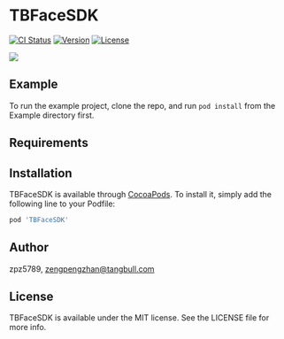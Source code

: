 # TBFaceSDK

[![CI Status](https://img.shields.io/travis/zpz5789/TBFaceSDK.svg?style=flat)](https://travis-ci.org/zpz5789/TBFaceSDK)
[![Version](https://img.shields.io/cocoapods/v/TBFaceSDK.svg?style=flat)](https://cocoapods.org/pods/TBFaceSDK)
[![License](https://img.shields.io/cocoapods/l/TBFaceSDK.svg?style=flat)](https://cocoapods.org/pods/TBFaceSDK)





![](https://img.shields.io/badge/pod-v1.2.2-red.svg)

## Example

To run the example project, clone the repo, and run `pod install` from the Example directory first.

## Requirements

## Installation

TBFaceSDK is available through [CocoaPods](https://cocoapods.org). To install
it, simply add the following line to your Podfile:

```ruby
pod 'TBFaceSDK'
```

## Author

zpz5789, zengpengzhan@tangbull.com

## License

TBFaceSDK is available under the MIT license. See the LICENSE file for more info.
